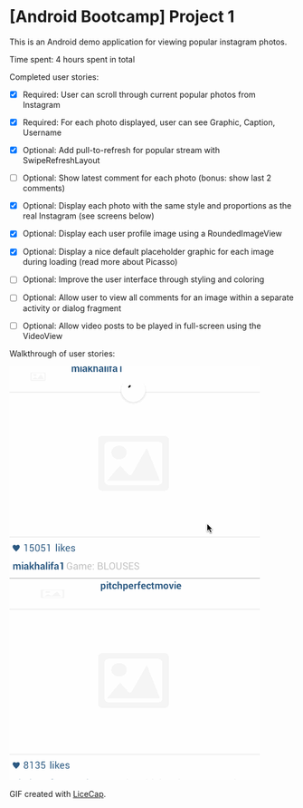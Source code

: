 # [Android Bootcamp] Project 1

This is an Android demo application for viewing popular instagram photos.

Time spent: 4 hours spent in total

Completed user stories:

 * [x] Required: User can scroll through current popular photos from Instagram
 * [x] Required: For each photo displayed, user can see Graphic, Caption, Username
 * [x] Optional: Add pull-to-refresh for popular stream with SwipeRefreshLayout
 * [ ] Optional: Show latest comment for each photo (bonus: show last 2 comments)
 * [x] Optional: Display each photo with the same style and proportions as the real Instagram (see screens below)
 * [x] Optional: Display each user profile image using a RoundedImageView
 * [x] Optional: Display a nice default placeholder graphic for each image during loading (read more about Picasso)
 * [ ] Optional: Improve the user interface through styling and coloring
 * [ ] Optional: Allow user to view all comments for an image within a separate activity or dialog fragment
 * [ ] Optional: Allow video posts to be played in full-screen using the VideoView
 

Walkthrough of user stories:

![Video Walkthrough](android-bootcamp-project-1.gif)

GIF created with [LiceCap](http://www.cockos.com/licecap/).